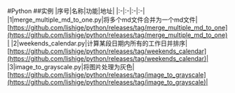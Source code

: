 #Python
##实例
|序号|名称|功能|地址|
|:-|:-|:-|:-|
|1|merge_multiple_md_to_one.py|将多个md文件合并为一个md文件|[https://github.com/lishige/python/releases/tag/merge_multiple_md_to_one](https://github.com/lishige/python/releases/tag/merge_multiple_md_to_one)|
|2|weekends_calendar.py|计算某段日期内所有的工作日并排序|[https://github.com/lishige/python/releases/tag/weekends_calendar](https://github.com/lishige/python/releases/tag/weekends_calendar)|
|3|image_to_grayscale.py|将图片处理为灰色|[https://github.com/lishige/python/releases/tag/image_to_grayscale](https://github.com/lishige/python/releases/tag/image_to_grayscale)|
